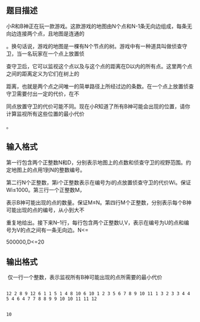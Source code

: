 ## 题目描述

<div>
 小R和B神正在玩一款游戏。这款游戏的地图由N个点和N-1条无向边组成，每条无向边连接两个点，且地图是连通的
</div>
<div>
 。换句话说，游戏的地图是一棵有N个节点的树。游戏中有一种道具叫做侦查守卫，当一名玩家在一个点上放置侦
</div>
<div>
 查守卫后，它可以监视这个点以及与这个点的距离在D以内的所有点。这里两个点之间的距离定义为它们在树上的
</div>
<div>
 距离，也就是两个点之间唯一的简单路径上所经过边的条数。在一个点上放置侦查守卫需要付出一定的代价，在不
</div>
<div>
 同点放置守卫的代价可能不同。现在小R知道了所有B神可能会出现的位置，请你计算监视所有这些位置的最小代价
</div>
<div>
 。
</div>

## 输入格式

<div>
 第一行包含两个正整数N和D，分别表示地图上的点数和侦查守卫的视野范围。约定地图上的点用1到N的整数编号。
</div>
<div>
 第二行N个正整数，第i个正整数表示在编号为i的点放置侦查守卫的代价Wi。保证Wi≤1000。第三行一个正整数M，
</div>
<div>
 表示B神可能出现的点的数量。保证M≤N。第四行M个正整数，分别表示每个B神可能出现的点的编号，从小到大不
</div>
<div>
 重复地给出。接下来N–1行，每行包含两个正整数U,V，表示在编号为U的点和编号为V的点之间有一条无向边。N<=
</div>
<div>
 500000,D<=20
</div>

## 输出格式

<p> 仅一行一个整数，表示监视所有B神可能出现的点所需要的最小代价</p>

```input1
12 2 8 9 12 6 1 1 5 1 4 8 10 6 10 1 2 3 5 6 7 8 9 10 11 1 3 2 3 3 4 4 5 4 6 4 7 7 8 8 9 9 10 10 11 11 12
```
```output1
10
```
